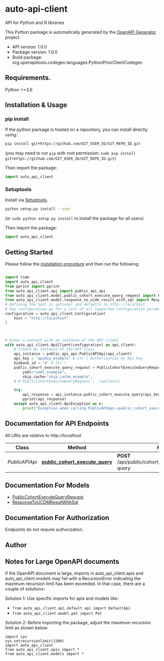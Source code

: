 # auto-api-client
API for Python and R libraries

This Python package is automatically generated by the [OpenAPI Generator](https://openapi-generator.tech) project:

- API version: 1.0.0
- Package version: 1.0.0
- Build package: org.openapitools.codegen.languages.PythonPriorClientCodegen

## Requirements.

Python >=3.6

## Installation & Usage
### pip install

If the python package is hosted on a repository, you can install directly using:

```sh
pip install git+https://github.com/GIT_USER_ID/GIT_REPO_ID.git
```
(you may need to run `pip` with root permission: `sudo pip install git+https://github.com/GIT_USER_ID/GIT_REPO_ID.git`)

Then import the package:
```python
import auto_api_client
```

### Setuptools

Install via [Setuptools](http://pypi.python.org/pypi/setuptools).

```sh
python setup.py install --user
```
(or `sudo python setup.py install` to install the package for all users)

Then import the package:
```python
import auto_api_client
```

## Getting Started

Please follow the [installation procedure](#installation--usage) and then run the following:

```python

import time
import auto_api_client
from pprint import pprint
from auto_api_client.api import public_api_api
from auto_api_client.model.public_cohort_execute_query_request import PublicCohortExecuteQueryRequest
from auto_api_client.model.response_to_ucdm_result_with_sql import ResponseToUCDMResultWithSql
# Defining the host is optional and defaults to http://localhost
# See configuration.py for a list of all supported configuration parameters.
configuration = auto_api_client.Configuration(
    host = "http://localhost"
)



# Enter a context with an instance of the API client
with auto_api_client.ApiClient(configuration) as api_client:
    # Create an instance of the API class
    api_instance = public_api_api.PublicAPIApi(api_client)
    api_key = "apiKey_example" # str | Authorization by Api key
    biobank_id = "4" # str | 
    public_cohort_execute_query_request = PublicCohortExecuteQueryRequest(
        yaml="yaml_example",
        skip_cache="skip_cache_example",
    ) # PublicCohortExecuteQueryRequest |  (optional)

    try:
        api_response = api_instance.public_cohort_execute_query(api_key, biobank_id, public_cohort_execute_query_request=public_cohort_execute_query_request)
        pprint(api_response)
    except auto_api_client.ApiException as e:
        print("Exception when calling PublicAPIApi->public_cohort_execute_query: %s\n" % e)
```

## Documentation for API Endpoints

All URIs are relative to *http://localhost*

Class | Method | HTTP request | Description
------------ | ------------- | ------------- | -------------
*PublicAPIApi* | [**public_cohort_execute_query**](docs/PublicAPIApi.md#public_cohort_execute_query) | **POST** /api/public/cohort/biobank/{biobankId}/execute-query | 


## Documentation For Models

 - [PublicCohortExecuteQueryRequest](docs/PublicCohortExecuteQueryRequest.md)
 - [ResponseToUCDMResultWithSql](docs/ResponseToUCDMResultWithSql.md)


<a id="documentation-for-authorization"></a>
## Documentation For Authorization

Endpoints do not require authorization.


## Author




## Notes for Large OpenAPI documents
If the OpenAPI document is large, imports in auto_api_client.apis and auto_api_client.models may fail with a
RecursionError indicating the maximum recursion limit has been exceeded. In that case, there are a couple of solutions:

Solution 1:
Use specific imports for apis and models like:
- `from auto_api_client.api.default_api import DefaultApi`
- `from auto_api_client.model.pet import Pet`

Solution 2:
Before importing the package, adjust the maximum recursion limit as shown below:
```
import sys
sys.setrecursionlimit(1500)
import auto_api_client
from auto_api_client.apis import *
from auto_api_client.models import *
```

